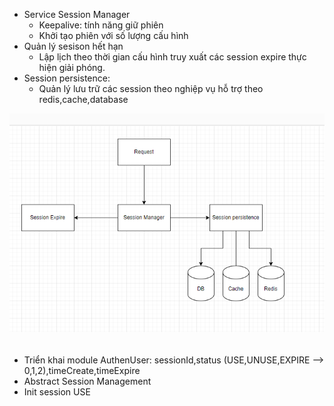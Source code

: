 - Service Session Manager
    - Keepalive: tính năng giữ phiên
    - Khởi tạo phiên với số lượng cấu hình
- Quản lý sesison hết hạn
    - Lập lịch theo thời gian cấu hình truy xuất các session expire thực hiện giải phóng.
- Session persistence:
    - Quản lý lưu trữ các session theo nghiệp vụ hỗ trợ theo redis,cache,database

![img.png](img.png)

###### ########################################################################################

- Triển khai module AuthenUser: sessionId,status (USE,UNUSE,EXPIRE --> 0,1,2),timeCreate,timeExpire
- Abstract Session Management
 - Init session USE
